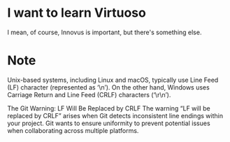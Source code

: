 # I want to learn Virtuoso
I mean, of course, Innovus is important, but there's something else.

# Note
Unix-based systems, including Linux and macOS, typically use Line Feed (LF) character (represented as ‘\n’). On the other hand, Windows uses Carriage Return and Line Feed (CRLF) characters (‘\r\n’).

The Git Warning: LF Will Be Replaced by CRLF
The warning “LF will be replaced by CRLF” arises when Git detects inconsistent line endings within your project. Git wants to ensure uniformity to prevent potential issues when collaborating across multiple platforms.